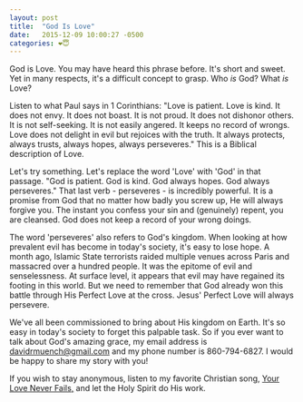 ```yaml
---
layout: post
title:  "God Is Love"
date:   2015-12-09 10:00:27 -0500
categories: ❤️😇
---
```


<p>God is Love. You may have heard this phrase before. It's short and sweet. Yet in many respects, it's a difficult concept to grasp. Who <em>is</em> God? What <em>is</em> Love?</p>

<p>Listen to what Paul says in 1 Corinthians: "Love is patient. Love is kind. It does not envy. It does not boast. It is not proud. It does not dishonor others. It is not self-seeking. It is not easily angered. It keeps no record of wrongs. Love does not delight in evil but rejoices with the truth. It always protects, always trusts, always hopes, always perseveres." This is a Biblical description of Love.</p>

<p>Let's try something. Let's replace the word 'Love' with 'God' in that passage. "God is patient. God is kind. God always hopes. God always perseveres." That last verb - perseveres - is incredibly powerful. It is a promise from God that no matter how badly you screw up, He will always forgive you. The instant you confess your sin and (genuinely) repent, you are cleansed. God does not keep a record of your wrong doings.</p>

<p>The word 'perseveres' also refers to God's kingdom. When looking at how prevalent evil has become in today's society, it's easy to lose hope. A month ago, Islamic State terrorists raided multiple venues across Paris and massacred over a hundred people. It was the epitome of evil and senselessness. At surface level, it appears that evil may have regained its footing in this world. But we need to remember that God already won this battle through His Perfect Love at the cross. Jesus' Perfect Love will always persevere.</p>

<p>We've all been commissioned to bring about His kingdom on Earth. It's so easy in today's society to forget this palpable task. So if you ever want to talk about God's amazing grace, my email address is <a href="mailto:davidrmuench@gmail.com">davidrmuench@gmail.com</a> and my phone number is 860-794-6827. I would be happy to share my story with you!</p>

If you wish to stay anonymous, listen to my favorite Christian song, <a href="https://www.youtube.com/watch?v=X_2qG22SPwU">Your Love Never Fails,</a> and let the Holy Spirit do His work.
